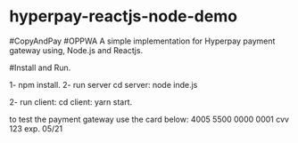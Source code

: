 # hyperpay-reactjs-node-demo
#CopyAndPay
#OPPWA
A simple implementation for Hyperpay payment gateway using, Node.js and Reactjs.

#Install and Run.

1- npm install.
2- run server 
cd server:
node inde.js

2- run client:
cd client:
yarn start.

to test the payment gateway use the card below:
4005 5500 0000 0001
cvv 123
exp. 05/21

